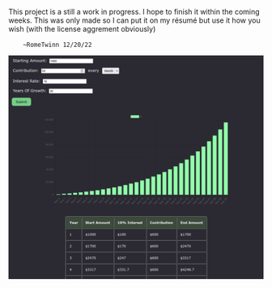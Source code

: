 This project is a still a work in progress. I hope to finish it within the coming weeks. This was only made so I can put it on my résumé but use it how you wish (with the license aggrement obviously)


        ~RomeTwinn 12/20/22

![Alt text](screenshot.png "a title")
